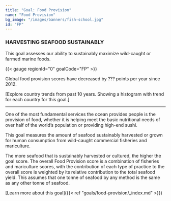 ```yaml
---
title: "Goal: Food Provision"
name: "Food Provision"
bg_image: "/images/banners/fish-school.jpg"
id: "FP"
---
```


### HARVESTING SEAFOOD SUSTAINABLY
This goal assesses our ability to sustainably maximize wild-caught or farmed marine foods.

{{< gauge regionId="0" goalCode="FP" >}}

Global food provision scores have decreased by ??? points per year since 2012.

[Explore country trends from past 10 years. Showing a histogram with trend for each country for this goal.]

----

One of the most fundamental services the ocean provides people is the provision of food, whether it is helping meet the basic nutritional needs of over half of the world’s population or providing high-end sushi. 

This goal measures the amount of seafood sustainably harvested or grown for human consumption from wild-caught commercial fisheries and mariculture.

The more seafood that is sustainably harvested or cultured, the higher the goal score. The overall Food Provision score is a combination of fisheries and mariculture scores, with the contribution of each type of practice to the overall score is weighted by its relative contribution to the total seafood yield. This assumes that one tonne of seafood by any method is the same as any other tonne of seafood. 




[Learn more about this goal]({{< ref "goals/food-provision/_index.md" >}})